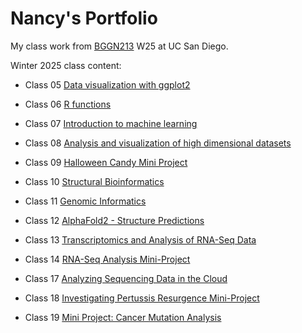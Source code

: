 # Nancy's Portfolio
My class work from [BGGN213](https://bioboot.github.io/bggn213_W25/schedule/#15) W25 at UC San Diego.


Winter 2025 class content:


- Class 05 [Data visualization with ggplot2](https://github.com/nleonrivera/bggn213_github/blob/main/class05/class5.pdf)

- Class 06 [R functions](https://github.com/nleonrivera/bggn213_github/blob/main/class06/lab_class06.pdf)

- Class 07 [Introduction to machine learning](https://github.com/nleonrivera/bggn213_github/blob/main/Class07/Class07LAB.pdf)

- Class 08 [Analysis and visualization of high dimensional datasets](https://github.com/nleonrivera/bggn213_github/blob/main/Class08/Class08lab.pdf)

- Class 09 [Halloween Candy Mini Project](https://github.com/nleonrivera/bggn213_github/blob/main/class09/class09.pdf)

- Class 10 [Structural Bioinformatics](https://github.com/nleonrivera/bggn213_github/blob/main/class10/class%2010.Rproj)

- Class 11 [Genomic Informatics](https://github.com/nleonrivera/bggn213_github/blob/main/class12/Class11_genomics_lab.pdf)

- Class 12 [AlphaFold2 - Structure Predictions](https://github.com/nleonrivera/bggn213_github/blob/main/class12/alphafold-analysis.pdf)

- Class 13 [Transcriptomics and Analysis of RNA-Seq Data](https://github.com/nleonrivera/bggn213_github/blob/main/class13/class13-lab.pdf)

- Class 14 [RNA-Seq Analysis Mini-Project](https://github.com/nleonrivera/bggn213_github/blob/main/class13/Class-14.pdf)

- Class 17 [Analyzing Sequencing Data in the Cloud](https://github.com/nleonrivera/bggn213_github/blob/main/class17/NLR-Lab-17.pdf)

- Class 18 [Investigating Pertussis Resurgence Mini-Project](https://github.com/nleonrivera/bggn213_github/blob/main/Class18/Class-18-Lab.pdf)

- Class 19 [Mini Project: Cancer Mutation Analysis](https://github.com/nleonrivera/bggn213_github/blob/main/Class19/lab19.pdf)










